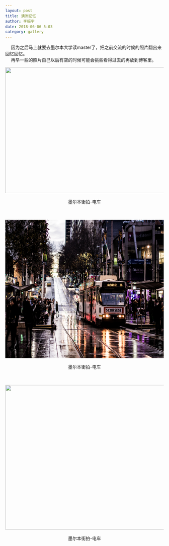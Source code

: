 ```yaml
---
layout: post
title: 澳洲记忆
author: 李振宇
date: 2018-06-06 5:03
category: gallery
---
```

&emsp;    因为之后马上就要去墨尔本大学读master了，把之前交流的时候的照片翻出来回忆回忆。  
&emsp;    再早一些的照片自己以后有空的时候可能会挑些看得过去的再放到博客里。

<div align="center">
	<img src="{{ site.pic_baseurl }}/gallery/2018-6-6-Melbourne_1.jpg" width="600" height="400">
	<p>墨尔本街拍-电车</p><br>
	<br>
	<img src="https://raw.githubusercontent.com/Kevin9436/Kevin9436.github.io/master/assets/images/gallery/2018-6-6-Melbourne_1.jpg" width="660" height="440">
	<p>墨尔本街拍-电车</p><br>
	<br>
	<img src="{{ site.pic_baseurl }}/gallery/2018-6-6-Melbourne_1.jpg" width="690" height="460">
	<p>墨尔本街拍-电车</p><br>
	<br>
</div>